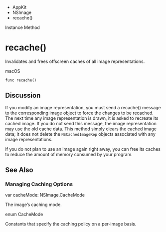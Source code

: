 

- AppKit
- NSImage
-  recache() 

Instance Method

# recache()

Invalidates and frees offscreen caches of all image representations.

macOS

``` source
func recache()
```

## Discussion

If you modify an image representation, you must send a recache() message to the corresponding image object to force the changes to be recached. The next time any image representation is drawn, it is asked to recreate its cached image. If you do not send this message, the image representation may use the old cache data. This method simply clears the cached image data; it does not delete the `NSCachedImageRep` objects associated with any image representations.

If you do not plan to use an image again right away, you can free its caches to reduce the amount of memory consumed by your program.

## See Also

### Managing Caching Options

var cacheMode: NSImage.CacheMode

The image’s caching mode.

enum CacheMode

Constants that specify the caching policy on a per-image basis.

